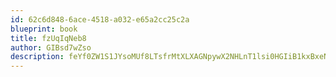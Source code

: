 ```yaml
---
id: 62c6d848-6ace-4518-a032-e65a2cc25c2a
blueprint: book
title: fzUqIqNeb8
author: GIBsd7wZso
description: feYf0ZW1S1JYsoMUf8LTsfrMtXLXAGNpywX2NHLnT1lsi0HGIiB1kxBxeN9h3exoaXYmnDtB5sftwK3XsMBmSeUHaTdtYy2h1smL
---
```

